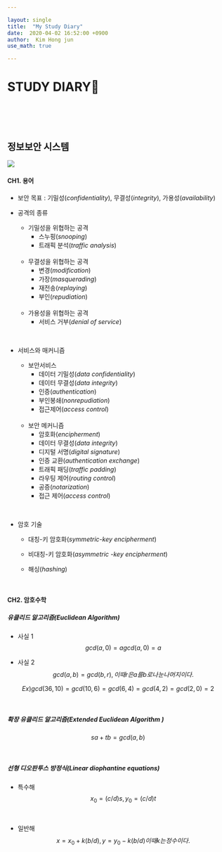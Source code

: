 ```yaml
---

layout: single 
title:  "My Study Diary" 
date:  2020-04-02 16:52:00 +0900 
author:  Kim Hong jun
use_math: true

---
```


# **STUDY DIARY📜**

# <br>



## **정보보안 시스템**

![](https://img1.daumcdn.net/thumb/R1280x0/?scode=mtistory2&fname=http%3A%2F%2Fcfile2.uf.tistory.com%2Fimage%2F21337A3458E1E6241F4310)

#### **CH1. 용어**

- 보안 목표 : 기밀성(*confidentiality*), 무결성(*integrity*), 가용성(*availability*)



- 공격의 종류 

  - 기밀성을 위협하는 공격
    - 스누핑(*snooping*)
    - 트래픽 분석(*traffic analysis*)

  <br>

  - 무결성을 위협하는 공격
    - 변경(*modification*)
    - 가장(*masquerading*)
    - 재전송(*replaying*)
    - 부인(*repudiation*)

  <br>

  - 가용성을 위협하는 공격
    - 서비스 거부(*denial of service*)

<br>

- 서비스와 매커니즘

  - 보안서비스
    - 데이터 기밀성(*data confidentiality*)
    - 데이터 무결성(*data integrity*)
    - 인증(*authentication*)
    - 부인봉쇄(*nonrepudiation*)
    - 접근제어(*access control*)

  <Br>

  - 보안 메커니즘
    - 암호화(*encipherment*)
    - 데이터 무결성(*data integrity*)
    - 디지털 서명(*digital signature*)
    - 인증 교환(*authentication exchange*)
    - 트래픽 패딩(*traffic padding*)
    - 라우팅 제어(*routing control*)
    - 공증(*notarization*)
    - 접근 제어(*access control*)



<Br>

- 암호 기술

  - 대칭-키 암호화(*symmetric-key encipherment*)

  - 비대칭-키 암호화(*asymmetric -key encipherment*)

  - 해싱(*hashing*)

    <br>

    

#### **CH2. 암호수학**



#####  유클리드 알고리즘(*Euclidean Algorithm*)

- 사실 1 
  $$ {gcd(a,0)=a}
  gcd(a,0) = a
  $$
  

  
- 사실 2
  $$
  gcd(a,b) = gcd(b,r), 이 때 r은 a를 b로 나눈 나머지이다.
  $$

$$
Ex)  gcd(36, 10) = gcd(10,6) = gcd(6,4) = gcd(4,2) = gcd(2,0) =2
$$

<br>

##### 확장 유클리드 알고리즘(*Extended Euclidean Algorithm* )

$$
sa + tb = gcd(a,b)
$$

<br>

##### 선형 디오판투스 방정식(*Linear diophantine equations*)

- 특수해
  $$
  x_0=(c/d)s, y_0=(c/d)t
  $$

<br>

- 일반해
  $$
  x=x_0+k(b/d), y=y_0-k(b/d) 이때 k는 정수이다.
  $$
  



##### 